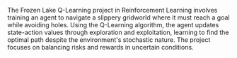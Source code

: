 The Frozen Lake Q-Learning project in Reinforcement Learning involves training an agent to navigate a slippery gridworld where it must reach a goal while avoiding holes. Using the Q-Learning algorithm, the agent updates state-action values through exploration and exploitation, learning to find the optimal path despite the environment's stochastic nature. The project focuses on balancing risks and rewards in uncertain conditions.

